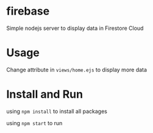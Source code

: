 # firebase
 
Simple nodejs server to display data in Firestore Cloud

# Usage

Change attribute in `views/home.ejs` to display more data

# Install and Run

using `npm install` to install all packages

using `npm start` to run
